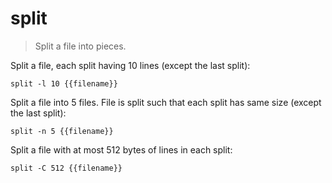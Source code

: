 split
=====

> Split a file into pieces.

Split a file, each split having 10 lines (except the last split):

    split -l 10 {{filename}}

Split a file into 5 files. File is split such that each split has same size (except the last split):

    split -n 5 {{filename}}

Split a file with at most 512 bytes of lines in each split:

    split -C 512 {{filename}}
